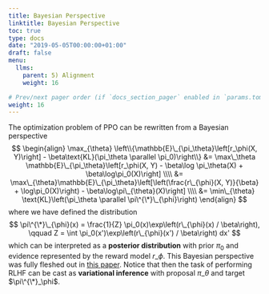 ```yaml
---
title: Bayesian Perspective
linktitle: Bayesian Perspective
toc: true
type: docs
date: "2019-05-05T00:00:00+01:00"
draft: false
menu:
  llms:
    parent: 5) Alignment
    weight: 16

# Prev/next pager order (if `docs_section_pager` enabled in `params.toml`)
weight: 16
---
```

The optimization problem of PPO can be rewritten from a Bayesian perspective
$$
\begin{align}
    \max_{\theta} \left\\{\mathbb{E}\_{\pi_\theta}\left[r_\phi(X, Y)\right] - \beta\text{KL}(\pi_\theta \parallel \pi_0)\right\\} 
    &= \max\_\theta \mathbb{E}\_{\pi_\theta}\left[r_\phi(X, Y) - \beta\log \pi_\theta(X) + \beta\log\pi_0(X)\right] \\\\
    &= \max\_{\theta}\mathbb{E}\_{\pi_\theta}\left[\left(\frac{r\_{\phi}(X, Y)}{\beta} + \log\pi_0(X)\right) - \beta\log\pi\_{\theta}(X)\right] \\\\
    &= \min\_{\theta} \text{KL}\left(\pi_\theta \parallel \pi\^{\*}\_{\phi}\right)
\end{align}
$$
where we have defined the distribution
$$
\pi\^{\*}\_{\phi}(x) = \frac{1}{Z} \pi_0(x)\exp\left(r\_{\phi}(x) / \beta\right), \qquad Z = \int \pi_0(x')\exp\left(r\_{\phi}(x') / \beta\right) dx'
$$
which can be interpreted as a **posterior distribution** with prior $\pi_0$ and evidence represented by the reward model $r\_{\phi}$. This Bayesian perspective was fully fleshed out in [this paper](https://arxiv.org/abs/2205.11275). Notice that then the task of performing RLHF can be cast as **variational inference** with proposal $\pi\_\theta$ and target $\pi\^{\*}_\phi$.
